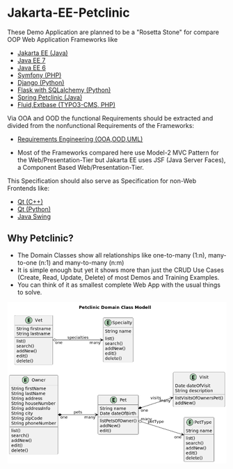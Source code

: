 # Jakarta-EE-Petclinic

These Demo Application are planned to be a "Rosetta Stone" for compare OOP Web Application Frameworks like

* [Jakarta EE (Java)](https://jakarta-ee-petclinic.github.io/petclinic-jakartaee/)
* [Java EE 7](https://jakarta-ee-petclinic.github.io/petclinic-javaee7/)
* [Java EE 6](https://jakarta-ee-petclinic.github.io/petclinic-jee6/)
* [Symfony (PHP)](https://jakarta-ee-petclinic.github.io/petclinic_symfony/)
* [Django (Python)](https://jakarta-ee-petclinic.github.io/petclinic_django/)
* [Flask with SQLalchemy (Python)](https://jakarta-ee-petclinic.github.io/petclinic_flask/)
* [Spring Petclinic (Java)](https://github.com/spring-projects/spring-petclinic)
* [Fluid,Extbase (TYPO3-CMS, PHP)]()

Via OOA and OOD the functional Requirements should be extracted and divided from the nonfunctional Requirements
of the Frameworks:
* [Requirements Engineering (OOA,OOD,UML)](https://jakarta-ee-petclinic.github.io/petclinic-uml/)

* Most of the Frameworks compared here use Model-2 MVC Pattern for the Web/Presentation-Tier
  but Jakarta EE uses JSF (Java Server Faces), a Component Based Web/Presentation-Tier.

This Specification should also serve as Specification for non-Web Frontends like:
* [Qt (C++)]()
* [Qt (Python)]()
* [Java Swing]()

## Why Petclinic?

* The Domain Classes show all relationships like one-to-many (1:n), many-to-one (n:1) and many-to-many (n:m)
* It is simple enough but yet it shows more than just the CRUD Use Cases (Create, Read, Update, Delete) of most Demos and Training Examples.
* You can think of it as smallest complete Web App with the usual things to solve. 

![Figure Domain Class Modell](./Domain_Class_Modell-Petclinic_Domain_Class_Modell.png)
